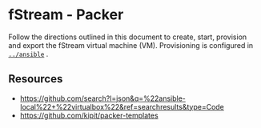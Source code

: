 fStream - Packer
===

Follow the directions outlined in this document to create, start, provision and export the fStream virtual machine (VM). Provisioning is configured in [`../ansible`](ansible) .

Resources
---
- https://github.com/search?l=json&q=%22ansible-local%22+%22virtualbox%22&ref=searchresults&type=Code
- https://github.com/kipit/packer-templates

